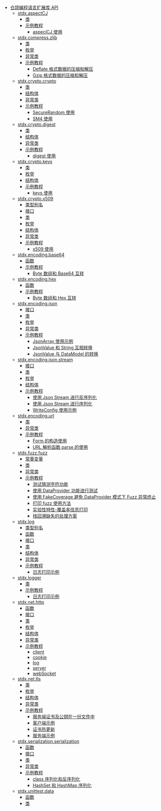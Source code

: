 - [仓颉编程语言扩展库 API](libs_overview.md)
    - [stdx.aspectCJ](aspectCJ/aspectCJ_package_overview.md)
        - [类](aspectCJ/aspectCJ_package_api/aspectCJ_package_classes.md)
        - [示例教程]()
            - [aspecjCJ 使用](aspectCJ/aspectCJ_samples/aspectCJ_sample.md)
    - [stdx.compress.zlib](compress/zlib/zlib_package_overview.md)
        - [类](compress/zlib/zlib_package_api/zlib_package_classes.md)
        - [枚举](compress/zlib/zlib_package_api/zlib_package_enums.md)
        - [异常类](compress/zlib/zlib_package_api/zlib_package_exceptions.md)
        - [示例教程]()
            - [Deflate 格式数据的压缩和解压](compress/zlib/zlib_samples/deflate_compress_decompress.md)
            - [Gzip 格式数据的压缩和解压](compress/zlib/zlib_samples/gzip_compress_decompress.md)
    - [stdx.crypto.crypto](crypto/crypto/crypto_package_overview.md)
        - [类](crypto/crypto/crypto_package_api/crypto_package_classes.md)
        - [结构体](crypto/crypto/crypto_package_api/crypto_package_structs.md)
        - [异常类](crypto/crypto/crypto_package_api/crypto_package_exceptions.md)
        - [示例教程]()
            - [SecureRandom 使用](crypto/crypto/crypto_samples/sample_secure_random.md)
            - [SM4 使用](crypto/crypto/crypto_samples/sample_crypto.md)
    - [stdx.crypto.digest](crypto/digest/crypto_digest_package_overview.md)
        - [类](crypto/digest/digest_package_api/digest_package_classes.md)
        - [结构体](crypto/digest/digest_package_api/digest_package_structs.md)
        - [异常类](crypto/digest/digest_package_api/digest_package_exceptions.md)
        - [示例教程]()
            - [digest 使用](crypto/digest/digest_samples/sample_digest.md)
    - [stdx.crypto.keys](crypto/keys/keys_package_overview.md)
        - [类](crypto/keys/keys_package_api/keys_package_classes.md)
        - [枚举](crypto/keys/keys_package_api/keys_package_enums.md)
        - [结构体](crypto/keys/keys_package_api/keys_package_structs.md)
        - [示例教程]()
            - [keys 使用](crypto/keys/keys_samples/sample_keys.md)
    - [stdx.crypto.x509](crypto/x509/x509_package_overview.md)
        - [类型别名](crypto/x509/x509_package_api/x509_package_type.md)
        - [接口](crypto/x509/x509_package_api/x509_package_interfaces.md)
        - [类](crypto/x509/x509_package_api/x509_package_classes.md)
        - [枚举](crypto/x509/x509_package_api/x509_package_enums.md)
        - [结构体](crypto/x509/x509_package_api/x509_package_structs.md)
        - [异常类](crypto/x509/x509_package_api/x509_package_exceptions.md)
        - [示例教程]()
            - [x509 使用](crypto/x509/x509_samples/sample_x509.md)
    - [stdx.encoding.base64](encoding/base64/base64_package_overview.md)
        - [函数](encoding/base64/base64_package_api/base64_package_funcs.md)
        - [示例教程]()
            - [Byte 数组和 Base64 互转](encoding/base64/base64_samples/base64.md)
    - [stdx.encoding.hex](encoding/hex/hex_package_overview.md)
        - [函数](encoding/hex/hex_package_api/hex_package_funcs.md)
        - [示例教程]()
            - [Byte 数组和 Hex 互转](encoding/hex/hex_samples/hex.md)
    - [stdx.encoding.json](encoding/json/json_package_overview.md)
        - [接口](encoding/json/json_package_api/encoding_json_package_interfaces.md)
        - [类](encoding/json/json_package_api/encoding_json_package_classes.md)
        - [枚举](encoding/json/json_package_api/encoding_json_package_enums.md)
        - [异常类](encoding/json/json_package_api/encoding_json_package_exceptions.md)
        - [示例教程]()
            - [JsonArray 使用示例](encoding/json/json_samples/json_array_sample.md)
            - [JsonValue 和 String 互相转换](encoding/json/json_samples/json_value_sample.md)
            - [JsonValue 与 DataModel 的转换](encoding/json/json_samples/to_json_sample.md)
    - [stdx.encoding.json.stream](encoding/json_stream/json_stream_package_overview.md)
        - [接口](encoding/json_stream/json_stream_package_api/encoding_json_stream_package_interfaces.md)
        - [类](encoding/json_stream/json_stream_package_api/encoding_json_stream_package_classes.md)
        - [枚举](encoding/json_stream/json_stream_package_api/encoding_json_stream_package_enums.md)
        - [结构体](encoding/json_stream/json_stream_package_api/encoding_json_stream_package_structs.md)
        - [示例教程]()
            - [使用 Json Stream 进行反序列化](encoding/json_stream/json_stream_samples/sample_json_reader.md)
            - [使用 Json Stream 进行序列化](encoding/json_stream/json_stream_samples/sample_json_writer.md)
            - [WriteConfig 使用示例](encoding/json_stream/json_stream_samples/sample_json_writeconfig.md)
    - [stdx.encoding.url](encoding/url/url_package_overview.md)
        - [类](encoding/url/url_package_api/url_package_classes.md)
        - [异常类](encoding/url/url_package_api/url_package_exceptions.md)
        - [示例教程]()
            - [Form 的构造使用](encoding/url/url_samples/form.md)
            - [URL 解析函数 parse 的使用](encoding/url/url_samples/url_parse.md)
    - [stdx.fuzz.fuzz](fuzz/fuzz_package_overview.md)
        - [常量变量](fuzz/fuzz_package_api/fuzz_package_constants_vars.md)
        - [类](fuzz/fuzz_package_api/fuzz_package_classes.md)
        - [异常类](fuzz/fuzz_package_api/fuzz_package_exceptions.md)
        - [示例教程]()
            - [测试猜测字符功能](fuzz/fuzz_samples/basic_fuzzing_test.md)
            - [使用 DataProvider 功能进行测试](fuzz/fuzz_samples/dataprovider_usage.md)
            - [使用 FakeCoverage 避免 DataProvider 模式下 Fuzz 异常终止](fuzz/fuzz_samples/fake_coverage_usage.md)
            - [打印 fuzz 使用方法](fuzz/fuzz_samples/print_cj-fuzz_usage.md)
            - [实验性特性-覆盖率信息打印](fuzz/fuzz_samples/print_coverage.md)
            - [栈回溯缺失的处理方案](fuzz/fuzz_samples/stack_backtrace_missing_solution.md)
    - [stdx.log](log/log_package_overview.md)
        - [类型别名](log/log_package_api/log_package_types.md)
        - [函数](log/log_package_api/log_package_funcs.md)
        - [接口](log/log_package_api/log_package_interfaces.md)
        - [类](log/log_package_api/log_package_classes.md)
        - [结构体](log/log_package_api/log_package_structs.md)
        - [异常类](log/log_package_api/log_package_exceptions.md)
        - [示例教程]()
            - [日志打印示例](log/log_samples/log_sample.md)
    - [stdx.logger](logger/logger_package_overview.md)
        - [类](logger/logger_package_api/logger_package_classes.md)
        - [示例教程]()
            - [日志打印示例](logger/logger_samples/logger_sample.md)
    - [stdx.net.http](net/http/http_package_overview.md)
        - [函数](net/http/http_package_api/http_package_funcs.md)
        - [接口](net/http/http_package_api/http_package_interfaces.md)
        - [类](net/http/http_package_api/http_package_classes.md)
        - [枚举](net/http/http_package_api/http_package_enums.md)
        - [结构体](net/http/http_package_api/http_package_structs.md)
        - [异常类](net/http/http_package_api/http_package_exceptions.md)
        - [示例教程]()
            - [client](net/http/http_samples/http_client.md)
            - [cookie](net/http/http_samples/cookie.md)
            - [log](net/http/http_samples/log.md)
            - [server](net/http/http_samples/http_server.md)
            - [webSocket](net/http/http_samples/webSocket.md)
    - [stdx.net.tls](net/tls/tls_package_overview.md)
        - [类](net/tls/tls_package_api/tls_package_classes.md)
        - [枚举](net/tls/tls_package_api/tls_package_enums.md)
        - [结构体](net/tls/tls_package_api/tls_package_structs.md)
        - [异常类](net/tls/tls_package_api/tls_package_exceptions.md)
        - [示例教程]()
            - [服务端证书及公钥在一份文件中](net/tls/tls_samples/cert_key.md)
            - [客户端示例](net/tls/tls_samples/client.md)
            - [证书热更新](net/tls/tls_samples/hot_update_cert.md)
            - [服务端示例](net/tls/tls_samples/server.md)
    - [stdx.serialization.serialization](serialization/serialization_package_overview.md)
        - [函数](serialization/serialization_package_api/serialization_package_functions.md)
        - [接口](serialization/serialization_package_api/serialization_package_interfaces.md)
        - [类](serialization/serialization_package_api/serialization_package_classes.md)
        - [异常类](serialization/serialization_package_api/serialization_package_exceptions.md)
        - [示例教程]()
            - [class 序列化和反序列化](serialization/serialization_samples/serialize_and_deserialize_class.md)
            - [HashSet 和 HashMap 序列化](serialization/serialization_samples/serialize_hashmap_and_hashset.md)
    - [stdx.unittest.data](unittest/data/data_package_overview.md)
        - [函数](unittest/data/data_package_api/data_package_functions.md)
        - [类](unittest/data/data_package_api/data_package_classes.md)
